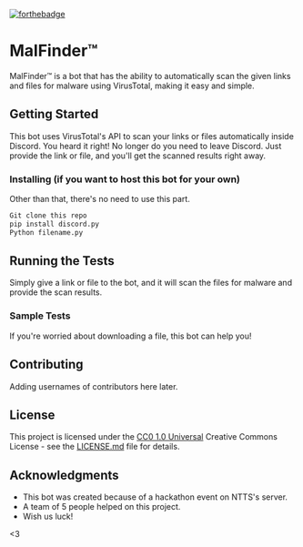 [![forthebadge](http://forthebadge.com/images/badges/built-with-love.svg)](https://github.com/MilitaryLotus30/MalFinderTM/)


# MalFinder™

MalFinder™ is a bot that has the ability to automatically scan the given links and files for malware using VirusTotal, making it easy and simple.

## Getting Started

This bot uses VirusTotal's API to scan your links or files automatically inside Discord. You heard it right! No longer do you need to leave Discord. Just provide the link or file, and you'll get the scanned results right away.

### Installing (if you want to host this bot for your own)
Other than that, there's no need to use this part.

```bash
Git clone this repo
pip install discord.py
Python filename.py
```

## Running the Tests

Simply give a link or file to the bot, and it will scan the files for malware and provide the scan results.

### Sample Tests

If you're worried about downloading a file, this bot can help you!

## Contributing

Adding usernames of contributors here later.

## License

This project is licensed under the [CC0 1.0 Universal](LICENSE.md) Creative Commons License - see the [LICENSE.md](LICENSE.md) file for details.

## Acknowledgments

- This bot was created because of a hackathon event on NTTS's server.
- A team of 5 people helped on this project.
- Wish us luck!

<3
